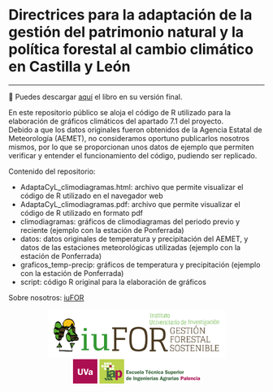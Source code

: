 # Directrices para la adaptación de la gestión del patrimonio natural y la política forestal al cambio climático en Castilla y León


---

:book: Puedes descargar [aquí](https://iufor.uva.es/wp-content/uploads/2023/05/PROYECTO-ADAPTA-CLIMA-PDF-DEFINITVO-DISFUSION-1.pdf) el libro en su versión final.

En este repositorio público se aloja el código de R utilizado para la elaboración de gráficos climáticos del apartado 7.1 del proyecto.  
Debido a que los datos originales fueron obtenidos de la Agencia Estatal de Meteorología (AEMET), no consideramos oportuno publicarlos nosotros mismos, por lo que se proporcionan unos datos de ejemplo que permiten verificar y entender el funcionamiento del código, pudiendo ser replicado.  
  
Contenido del repositorio:
- AdaptaCyL_climodiagramas.html: archivo que permite visualizar el código de R utilizado en el navegador web
- AdaptaCyL_climodiagramas.pdf: archivo que permite visualizar el código de R utilizado en formato pdf
- climodiagramas: gráficos de climodiagramas del periodo previo y reciente (ejemplo con la estación de Ponferrada)
- datos: datos originales de temperatura y precipitación del AEMET, y datos de las estaciones meteorológicas utilizadas (ejemplo con la estación de Ponferrada)
- graficos_temp-precip: gráficos de temperatura y precipitación (ejemplo con la estación de Ponferrada)
- script: código R original para la elaboración de gráficos
  
Sobre nosotros: [iuFOR](http://sostenible.palencia.uva.es/)  
<center>
<img src="https://raw.githubusercontent.com/simanfor/web/main/logos/iufor.png" alt="iufor" width="350"/>
<img src="https://raw.githubusercontent.com/simanfor/web/main/logos/UVa-ETSIIAA.png" alt="uva_etsiiaa" width="250"/>
</center>


